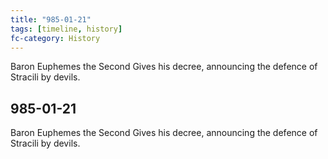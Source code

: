 ```yaml
---
title: "985-01-21"
tags: [timeline, history]
fc-category: History
---
```

<span class='ob-timelines'
	data-date='985-01-21-00'
	data-title='History'
	data-class='orange'> Baron Euphemes the Second Gives his decree, announcing the defence of Stracili by devils.</span>
## 985-01-21
Baron Euphemes the Second Gives his decree, announcing the defence of Stracili by devils.

